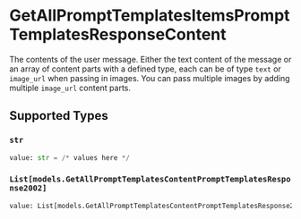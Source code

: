 # GetAllPromptTemplatesItemsPromptTemplatesResponseContent

The contents of the user message. Either the text content of the message or an array of content parts with a defined type, each can be of type `text` or `image_url` when passing in images. You can pass multiple images by adding multiple `image_url` content parts. 


## Supported Types

### `str`

```python
value: str = /* values here */
```

### `List[models.GetAllPromptTemplatesContentPromptTemplatesResponse2002]`

```python
value: List[models.GetAllPromptTemplatesContentPromptTemplatesResponse2002] = /* values here */
```

